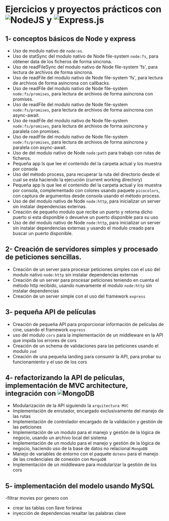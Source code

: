 # Ejercicios y proyectos prácticos con ![NodeJS](https://img.shields.io/badge/node.js-6DA55F?style=for-the-badge&logo=node.js&logoColor=white) y ![Express.js](https://img.shields.io/badge/express.js-%23404d59.svg?style=for-the-badge&logo=express&logoColor=%2361DAFB)

## 1- conceptos básicos de Node y express
  * Uso de modulo nativo de `node:os`.
  * Uso de statSync del modulo nativo de Node file-system `node:fs`, para obtener data de los ficheros de forma sincrona.
  * Uso de readFileSync del modulo nativo de Node file-system 'fs', para lectura de archivos de forma sincrona.
  * Uso de readFile del modulo nativo de Node file-system 'fs', para lectura de archivos de forma asíncrona con callbacks.
  * Uso de readFile del modulo nativo de Node file-system `node:fs/promises`, para lectura de archivos de forma asíncrona con promises.
  * Uso de readFile del modulo nativo de Node file-system `node:fs/promises`, para lectura de archivos de forma asíncrona con async-await.
  * Uso de readFile del modulo nativo de Node file-system `node:fs/promises`, para lectura de archivos de forma asíncrona y paralela con promises.
  * Uso de readFile del modulo nativo de Node file-system `node:fs/promises`, para lectura de archivos de forma asíncrona y paralela con async-await.
  * Uso de del modulo nativo de Node `node:path` para trabajo con rutas de ficheros.
  * Pequeña app ls que lee el contenido del la carpeta actual y los muestra por consola
  * Uso del método process, para recuperar la ruta del directorio desde el cual se esta haciendo la ejecución (current working directory)
  * Pequeña app ls que lee el contenido del la carpeta actual y los muestra por consola, complementado con colores usando paquete `picocolors`, con captura de argumentos desde consola usando el método process.
  * Uso de del modulo nativo de Node `node:http`, para inicializar un server sin instalar dependencias externas.
  * Creación de pequeño modulo que recibe un puerto y retorna dicho puerto si esta disponible o devuelve un puerto disponible para su uso
  * Uso de del modulo nativo de Node `node:http`, para inicializar un server sin instalar dependencias externas y usando el modulo creado para buscar un puerto disponible.

## 2- Creación de servidores simples y procesado de peticiones sencillas.
  * Creación de un server para procesar peticiones simples con el uso del modulo nativo `node:http` sin instalar dependencias externas
  * Creación de un server para procesar peticiones teniendo en cuenta el método http recibido, usando nuevamente el modulo `node:http` sin instalar dependencias
  * Creación de un server simple con el uso del framework  `express`

## 3- pequeña API de películas
  * Creación de pequeña API para proporcionar información de películas de cine, usando el framework `express`
  * uso del modulo `cors` para la implementación de un middleware en la API que impida los errores de cors
  * Creación de un schema de validaciones para las peticiones usando el modulo `zod`
  * Creación de una pequeña landing para consumir la API, para probar su funcionamiento y el uso de los cors

## 4- refactorizando la API de películas, implementación de MVC architecture, integración con ![MongoDB](https://img.shields.io/badge/MongoDB-%234ea94b.svg?style=for-the-badge&logo=mongodb&logoColor=white)
  * Modularización de la API siguiendo la `arquitectura MVC`
  * Implementación de enrutador, encargado exclusivamente del manejo de las rutas
  * Implementación de controlador encargado de la validación y gestión de las peticiones
  * Implementación de un modulo para el manejo y gestión de la lógica de negocio, usando un archivo local del sistema
  * Implementación de un modulo para el manejo y gestión de la lógica de negocio, haciendo uso de la base de datos no relacional `MongoDB`
  * Manejo de variables de entorno con el paquete `dotenv` para el manejo de las credenciales de conexión con `MongoDB`
  * Implementación de un middleware para modularizar la gestión de los cors

## 5- implementación del modelo usando MySQL
  -filtrar movies por genero con
  - crear las tablas con llave foránea
  - inyección de dependencias
  resaltar las palabras clave
